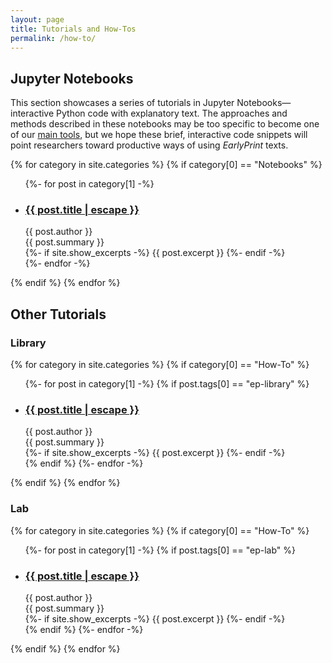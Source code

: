 ```yaml
---
layout: page
title: Tutorials and How-Tos
permalink: /how-to/
---
```


## Jupyter Notebooks

This section showcases a series of tutorials in Jupyter Notebooks—interactive Python code with explanatory text. The approaches and methods described in these notebooks may be too specific to become one of our [main tools](/lab), but we hope these brief, interactive code snippets will point researchers toward productive ways of using *EarlyPrint* texts.

{% for category in site.categories %}
  {% if category[0] == "Notebooks" %}
  <ul class="post-list">
    {%- for post in category[1] -%}
    <li>
      <h3 class="mb0">
        <a class="post-link fell f4 near-black link dim" href="{{ post.url | relative_url }}" target="_blank">
          {{ post.title | escape }}
        </a>
      </h3>
      <span class="post-meta">{{ post.author }}</span>
      <div class="post-meta">{{ post.summary }}</div>
      {%- if site.show_excerpts -%}
        {{ post.excerpt }}
      {%- endif -%}
    </li>
    {%- endfor -%}
  </ul>
  {% endif %}
{% endfor %}

## Other Tutorials

### Library

{% for category in site.categories %}
  {% if category[0] == "How-To" %}
  <ul class="post-list">
    {%- for post in category[1] -%}
    {% if post.tags[0] == "ep-library" %}
    <li>
      <h3 class="mb0">
        <a class="post-link fell f4 near-black link dim" href="{{ post.url | relative_url }}">
          {{ post.title | escape }}
        </a>
      </h3>
      <span class="post-meta">{{ post.author }}</span>
      <div class="post-meta">{{ post.summary }}</div>
      {%- if site.show_excerpts -%}
        {{ post.excerpt }}
      {%- endif -%}
    </li>
    {% endif %}
    {%- endfor -%}
  </ul>
  {% endif %}
{% endfor %}

### Lab

{% for category in site.categories %}
  {% if category[0] == "How-To" %}
  <ul class="post-list">
    {%- for post in category[1] -%}
    {% if post.tags[0] == "ep-lab" %}
    <li>
      <h3 class="mb0">
        <a class="post-link fell f4 near-black link dim" href="{{ post.url | relative_url }}">
          {{ post.title | escape }}
        </a>
      </h3>
      <span class="post-meta">{{ post.author }}</span>
      <div class="post-meta">{{ post.summary }}</div>
      {%- if site.show_excerpts -%}
        {{ post.excerpt }}
      {%- endif -%}
    </li>
    {% endif %}
    {%- endfor -%}
  </ul>
  {% endif %}
{% endfor %}
